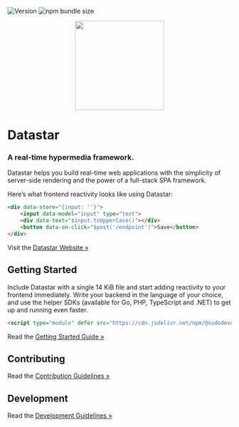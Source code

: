 ![Version](https://img.shields.io/npm/v/@sudodevnull/datastar)
![npm bundle size](https://img.shields.io/bundlephobia/minzip/%40sudodevnull%2Fdatastar)

<p align="center"><img width="200" src="https://media.githubusercontent.com/media/starfederation/datastar/refs/heads/main/code/go/site/static/images/rocket.gif"></p>

# Datastar

### A real-time hypermedia framework.

Datastar helps you build real-time web applications with the simplicity of server-side rendering and the power of a full-stack SPA framework.

Here’s what frontend reactivity looks like using Datastar:

```html
<div data-store="{input: ''}">
    <input data-model="input" type="text">
    <div data-text="$input.toUpperCase()"></div>
    <button data-on-click="$post('/endpoint')">Save</button>
</div> 
```

Visit the [Datastar Website »](https://data-star.dev/)

## Getting Started

Include Datastar with a single 14 KiB file and start adding reactivity to your frontend immediately. Write your backend in the language of your choice, and use the helper SDKs (available for Go, PHP, TypeScript and .NET) to get up and running even faster.

```html
<script type="module" defer src="https://cdn.jsdelivr.net/npm/@sudodevnull/datastar"></script>
```

Read the [Getting Started Guide »](https://data-star.dev/guide/getting_started)

## Contributing

Read the [Contribution Guidelines »](CONTRIBUTING.md)

## Development

Read the [Development Guidelines »](DEVELOPMENT.md)
